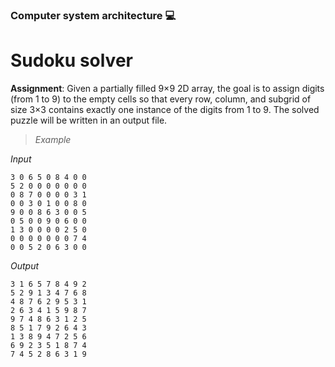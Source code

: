 ### Computer system architecture :computer: 
# Sudoku solver
**Assignment**: 
Given a partially filled 9×9 2D array, the goal is to assign digits (from 1 to 9) to the empty cells so that every row, column, and subgrid of size 3×3 contains exactly one instance of the digits from 1 to 9. The solved puzzle will be written in an output file.

> _Example_

_Input_

``` assembly
3 0 6 5 0 8 4 0 0
5 2 0 0 0 0 0 0 0
0 8 7 0 0 0 0 3 1
0 0 3 0 1 0 0 8 0
9 0 0 8 6 3 0 0 5
0 5 0 0 9 0 6 0 0
1 3 0 0 0 0 2 5 0
0 0 0 0 0 0 0 7 4
0 0 5 2 0 6 3 0 0
```
_Output_

``` assembly 
3 1 6 5 7 8 4 9 2
5 2 9 1 3 4 7 6 8
4 8 7 6 2 9 5 3 1
2 6 3 4 1 5 9 8 7
9 7 4 8 6 3 1 2 5
8 5 1 7 9 2 6 4 3
1 3 8 9 4 7 2 5 6
6 9 2 3 5 1 8 7 4
7 4 5 2 8 6 3 1 9
```
